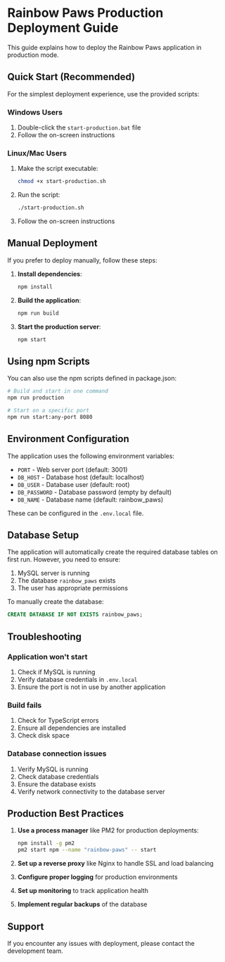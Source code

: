 # Rainbow Paws Production Deployment Guide

This guide explains how to deploy the Rainbow Paws application in production mode.

## Quick Start (Recommended)

For the simplest deployment experience, use the provided scripts:

### Windows Users

1. Double-click the `start-production.bat` file
2. Follow the on-screen instructions

### Linux/Mac Users

1. Make the script executable:
   ```bash
   chmod +x start-production.sh
   ```

2. Run the script:
   ```bash
   ./start-production.sh
   ```

3. Follow the on-screen instructions

## Manual Deployment

If you prefer to deploy manually, follow these steps:

1. **Install dependencies**:
   ```bash
   npm install
   ```

2. **Build the application**:
   ```bash
   npm run build
   ```

3. **Start the production server**:
   ```bash
   npm start
   ```

## Using npm Scripts

You can also use the npm scripts defined in package.json:

```bash
# Build and start in one command
npm run production

# Start on a specific port
npm run start:any-port 8080
```

## Environment Configuration

The application uses the following environment variables:

- `PORT` - Web server port (default: 3001)
- `DB_HOST` - Database host (default: localhost)
- `DB_USER` - Database user (default: root)
- `DB_PASSWORD` - Database password (empty by default)
- `DB_NAME` - Database name (default: rainbow_paws)

These can be configured in the `.env.local` file.

## Database Setup

The application will automatically create the required database tables on first run. However, you need to ensure:

1. MySQL server is running
2. The database `rainbow_paws` exists
3. The user has appropriate permissions

To manually create the database:

```sql
CREATE DATABASE IF NOT EXISTS rainbow_paws;
```

## Troubleshooting

### Application won't start

1. Check if MySQL is running
2. Verify database credentials in `.env.local`
3. Ensure the port is not in use by another application

### Build fails

1. Check for TypeScript errors
2. Ensure all dependencies are installed
3. Check disk space

### Database connection issues

1. Verify MySQL is running
2. Check database credentials
3. Ensure the database exists
4. Verify network connectivity to the database server

## Production Best Practices

1. **Use a process manager** like PM2 for production deployments:
   ```bash
   npm install -g pm2
   pm2 start npm --name "rainbow-paws" -- start
   ```

2. **Set up a reverse proxy** like Nginx to handle SSL and load balancing

3. **Configure proper logging** for production environments

4. **Set up monitoring** to track application health

5. **Implement regular backups** of the database

## Support

If you encounter any issues with deployment, please contact the development team.
